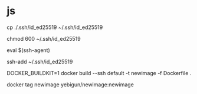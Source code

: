 # js

cp ./.ssh/id_ed25519 ~/.ssh/id_ed25519

chmod 600 ~/.ssh/id_ed25519

eval $(ssh-agent)

ssh-add ~/.ssh/id_ed25519

DOCKER_BUILDKIT=1 docker build --ssh default -t newimage -f Dockerfile .

docker tag newimage yebigun/newimage:newimage
